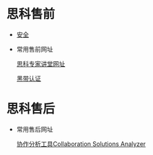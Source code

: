# 思科售前

- [安全](安全_售前.md)

- 常用售前网址

  [思科专家讲堂网址](https://cs.co/asksuccess)
  
  [黑带认证](https://salesconnect.cisco.com/#/program/HUB-14191)
  
  



# 思科售后

- 常用售后网址

  [协作分析工具Collaboration Solutions Analyzer](https://cway.cisco.com/tools/CollaborationSolutionsAnalyzer/)

  



